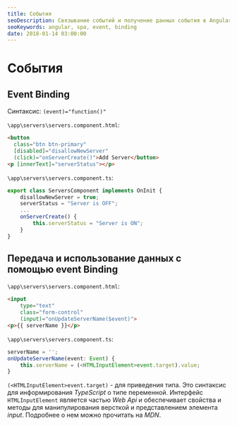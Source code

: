 ```yaml
---
title: События
seoDescription: Связывание событий и получение данных события в Angular 5.
seoKeywords: angular, spa, event, binding
date: 2018-01-14 03:00:00
---
```

# События

## Event Binding

Синтаксис: `(event)="function()"`

`\app\servers\servers.component.html`:

```html
<button 
  class="btn btn-primary" 
  [disabled]="disallowNewServer"
  (click)="onServerCreate()">Add Server</button>
<p [innerText]="serverStatus"></p>
```

`\app\servers\servers.component.ts`:

```typescript
export class ServersComponent implements OnInit {
    disallowNewServer = true;
    serverStatus = "Server is OFF";
    ...
    onServerCreate() {
        this.serverStatus = "Server is ON";
    }
}
```

## Передача и использование данных с помощью event Binding

`\app\servers\servers.component.html`:

```html
<input
    type="text"
    class="form-control"
    (input)="onUpdateServerName($event)">
<p>{{ serverName }}</p>
```

`\app\servers\servers.component.ts`:

```typescript
serverName = '';
onUpdateServerName(event: Event) {
    this.serverName = (<HTMLInputElement>event.target).value;
}
```

`(<HTMLInputElement>event.target)` - для приведения типа. Это синтаксис для информирования *TypeScript* о типе переменной. Интерфейс `HTMLInputElement` является частью *Web Api* и обеспечивает свойства и методы для манипулирования версткой и представлением элемента *input*. Подробнее о нем можно прочитать на *MDN*.